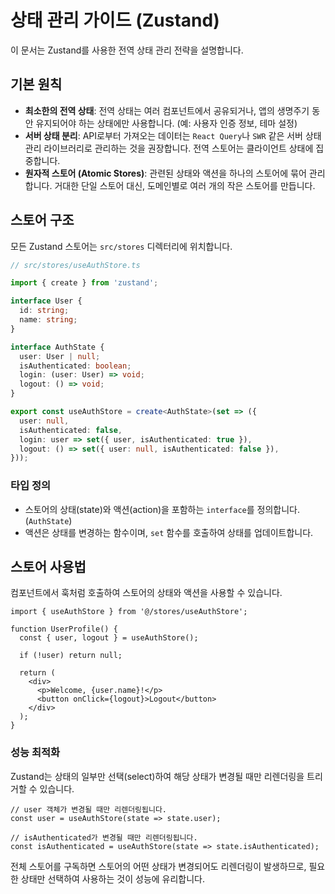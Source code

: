 # 상태 관리 가이드 (Zustand)

이 문서는 Zustand를 사용한 전역 상태 관리 전략을 설명합니다.

## 기본 원칙

- **최소한의 전역 상태**: 전역 상태는 여러 컴포넌트에서 공유되거나, 앱의 생명주기 동안 유지되어야 하는 상태에만 사용합니다. (예: 사용자 인증 정보, 테마 설정)
- **서버 상태 분리**: API로부터 가져오는 데이터는 `React Query`나 `SWR` 같은 서버 상태 관리 라이브러리로 관리하는 것을 권장합니다. 전역 스토어는 클라이언트 상태에 집중합니다.
- **원자적 스토어 (Atomic Stores)**: 관련된 상태와 액션을 하나의 스토어에 묶어 관리합니다. 거대한 단일 스토어 대신, 도메인별로 여러 개의 작은 스토어를 만듭니다.

## 스토어 구조

모든 Zustand 스토어는 `src/stores` 디렉터리에 위치합니다.

```typescript
// src/stores/useAuthStore.ts

import { create } from 'zustand';

interface User {
  id: string;
  name: string;
}

interface AuthState {
  user: User | null;
  isAuthenticated: boolean;
  login: (user: User) => void;
  logout: () => void;
}

export const useAuthStore = create<AuthState>(set => ({
  user: null,
  isAuthenticated: false,
  login: user => set({ user, isAuthenticated: true }),
  logout: () => set({ user: null, isAuthenticated: false }),
}));
```

### 타입 정의

- 스토어의 상태(state)와 액션(action)을 포함하는 `interface`를 정의합니다. (`AuthState`)
- 액션은 상태를 변경하는 함수이며, `set` 함수를 호출하여 상태를 업데이트합니다.

## 스토어 사용법

컴포넌트에서 훅처럼 호출하여 스토어의 상태와 액션을 사용할 수 있습니다.

```tsx
import { useAuthStore } from '@/stores/useAuthStore';

function UserProfile() {
  const { user, logout } = useAuthStore();

  if (!user) return null;

  return (
    <div>
      <p>Welcome, {user.name}!</p>
      <button onClick={logout}>Logout</button>
    </div>
  );
}
```

### 성능 최적화

Zustand는 상태의 일부만 선택(select)하여 해당 상태가 변경될 때만 리렌더링을 트리거할 수 있습니다.

```tsx
// user 객체가 변경될 때만 리렌더링됩니다.
const user = useAuthStore(state => state.user);

// isAuthenticated가 변경될 때만 리렌더링됩니다.
const isAuthenticated = useAuthStore(state => state.isAuthenticated);
```

전체 스토어를 구독하면 스토어의 어떤 상태가 변경되어도 리렌더링이 발생하므로, 필요한 상태만 선택하여 사용하는 것이 성능에 유리합니다.
